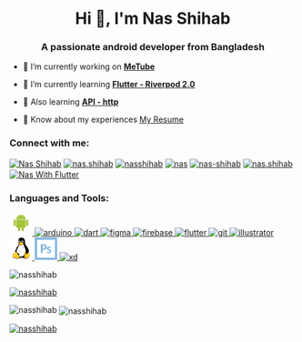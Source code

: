 <h1 align="center">Hi 👋, I'm Nas Shihab</h1>
<h3 align="center">A passionate android developer from Bangladesh</h3>

- 🔭 I’m currently working on **[MeTube](https://github.com/NasShihab/metube)**

- 🌱 I’m currently learning **[Flutter - Riverpod 2.0](https://pub.dev/packages/flutter_riverpod)**
- 🌱 Also learning **[API - http](https://pub.dev/packages/http)**

- 📄 Know about my experiences [My Resume](https://drive.google.com/file/d/1-8ehDDYzz16F3S7qisuBEl1JeY_L91UN/view?usp=share_link)

<h3 align="left">Connect with me:</h3>
<p align="left">
<a href="https://m.me/nas.shihab" target="blank"><img align="center" src="https://upload.wikimedia.org/wikipedia/commons/b/be/Facebook_Messenger_logo_2020.svg"alt="Nas Shihab" height="30" width="40" /></a>
<a href="https://fb.com/nas.shihab" target="blank"><img align="center" src="https://raw.githubusercontent.com/rahuldkjain/github-profile-readme-generator/master/src/images/icons/Social/facebook.svg" alt="nas.shihab" height="30" width="40" /></a>
<a href="https://twitter.com/nasshihab" target="blank"><img align="center" src="https://raw.githubusercontent.com/rahuldkjain/github-profile-readme-generator/master/src/images/icons/Social/twitter.svg" alt="nasshihab" height="30" width="40" /></a>
<a href="https://linkedin.com/in/nas" target="blank"><img align="center" src="https://raw.githubusercontent.com/rahuldkjain/github-profile-readme-generator/master/src/images/icons/Social/linked-in-alt.svg" alt="nas" height="30" width="40" /></a>
<a href="https://stackoverflow.com/users/7704131/nas-shihab" target="blank"><img align="center" src="https://raw.githubusercontent.com/rahuldkjain/github-profile-readme-generator/master/src/images/icons/Social/stack-overflow.svg" alt="nas-shihab" height="30" width="40" /></a>
<a href="https://instagram.com/nas.shihab" target="blank"><img align="center" src="https://raw.githubusercontent.com/rahuldkjain/github-profile-readme-generator/master/src/images/icons/Social/instagram.svg" alt="nas.shihab" height="30" width="40" /></a>
<a href="https://www.youtube.com/channel/UCkC_dCceTw9o1-Rq4IxK2HQ" target="blank"><img align="center" src="https://raw.githubusercontent.com/rahuldkjain/github-profile-readme-generator/master/src/images/icons/Social/youtube.svg" alt="Nas With Flutter" height="30" width="40" /></a>

</p>


<h3 align="left">Languages and Tools:</h3>
<p align="left"> <a href="https://developer.android.com" target="_blank" rel="noreferrer"> <img src="https://raw.githubusercontent.com/devicons/devicon/master/icons/android/android-original-wordmark.svg" alt="android" width="40" height="40"/> </a> <a href="https://www.arduino.cc/" target="_blank" rel="noreferrer"> <img src="https://cdn.worldvectorlogo.com/logos/arduino-1.svg" alt="arduino" width="40" height="40"/> </a> <a href="https://dart.dev" target="_blank" rel="noreferrer"> <img src="https://www.vectorlogo.zone/logos/dartlang/dartlang-icon.svg" alt="dart" width="40" height="40"/> </a> <a href="https://www.figma.com/" target="_blank" rel="noreferrer"> <img src="https://www.vectorlogo.zone/logos/figma/figma-icon.svg" alt="figma" width="40" height="40"/> </a> <a href="https://firebase.google.com/" target="_blank" rel="noreferrer"> <img src="https://www.vectorlogo.zone/logos/firebase/firebase-icon.svg" alt="firebase" width="40" height="40"/> </a> <a href="https://flutter.dev" target="_blank" rel="noreferrer"> <img src="https://www.vectorlogo.zone/logos/flutterio/flutterio-icon.svg" alt="flutter" width="40" height="40"/> </a> <a href="https://git-scm.com/" target="_blank" rel="noreferrer"> <img src="https://www.vectorlogo.zone/logos/git-scm/git-scm-icon.svg" alt="git" width="40" height="40"/> </a> <a href="https://www.adobe.com/in/products/illustrator.html" target="_blank" rel="noreferrer"> <img src="https://www.vectorlogo.zone/logos/adobe_illustrator/adobe_illustrator-icon.svg" alt="illustrator" width="40" height="40"/> </a> <a href="https://www.linux.org/" target="_blank" rel="noreferrer"> <img src="https://raw.githubusercontent.com/devicons/devicon/master/icons/linux/linux-original.svg" alt="linux" width="40" height="40"/> </a> <a href="https://www.photoshop.com/en" target="_blank" rel="noreferrer"> <img src="https://raw.githubusercontent.com/devicons/devicon/master/icons/photoshop/photoshop-line.svg" alt="photoshop" width="40" height="40"/> </a> <a href="https://www.adobe.com/products/xd.html" target="_blank" rel="noreferrer"> <img src="https://cdn.worldvectorlogo.com/logos/adobe-xd.svg" alt="xd" width="40" height="40"/> </a> </p>

<p align="left"> <img src="https://komarev.com/ghpvc/?username=nasshihab&label=Profile%20views&color=0e75b6&style=flat" alt="nasshihab" /> </p>

<p align="left"> <a href="https://twitter.com/nas_shihab" target="blank"><img src="https://img.shields.io/twitter/follow/nasshihab?logo=twitter&style=for-the-badge" alt="nasshihab" /></a> </p>

<p><img align="left" src="https://github-readme-stats.vercel.app/api/top-langs?username=nasshihab&show_icons=true&locale=en&layout=compact" alt="nasshihab" /></p>

<p>&nbsp;<img align="center" src="https://github-readme-stats.vercel.app/api?username=nasshihab&show_icons=true&locale=en" alt="nasshihab" /></p>

<p align="left"> <a href="https://github.com/ryo-ma/github-profile-trophy"><img src="https://github-profile-trophy.vercel.app/?username=nasshihab" alt="nasshihab" /></a> </p>
